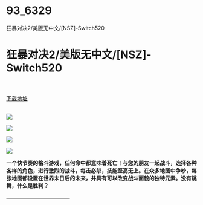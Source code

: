 # 93_6329
狂暴对决2/美版无中文/[NSZ]-Switch520
# 狂暴对决2/美版无中文/[NSZ]-Switch520
 <br/></br>
[下载地址](https://www.switch520.cc/article/6329 "下载地址")
<br/></br>

<p><span><strong><img src="https://www.switch520.cc/muke_img/upload_art_editor_20200927-1_8c05ea13ce4c898006beda7c12aef262.jpg"></strong></span></p>
<p><span><strong><img src="https://www.switch520.cc/muke_img/upload_art_editor_20200927-1_42a4d2ba261a2bf5729c624d1fc7d033.jpg"></strong></span></p>
<p><span><strong><img src="https://www.switch520.cc/muke_img/upload_art_editor_20200927-1_d5a7287460615631b4d5d66a188a725b.jpg"></strong></span></p>
<p><span><strong><img src="https://www.switch520.cc/muke_img/upload_art_editor_20200927-1_572c120d01747e0062902ce12386430c.jpg"></strong></span></p>
<p></p>
<p><span><strong>一个快节奏的格斗游戏，任何命中都意味着死亡！与您的朋友一起战斗，选择各种各样的角色，进行激烈的战斗，每击必杀，技能至高无上。在众多地图中争吵，每张地图都设置在世界末日后的未来，并具有可以改变战斗面貌的独特元素。没有跳舞，什么是胜利？</strong></span></p>
<p><span><strong>————————————</strong></span></p>
